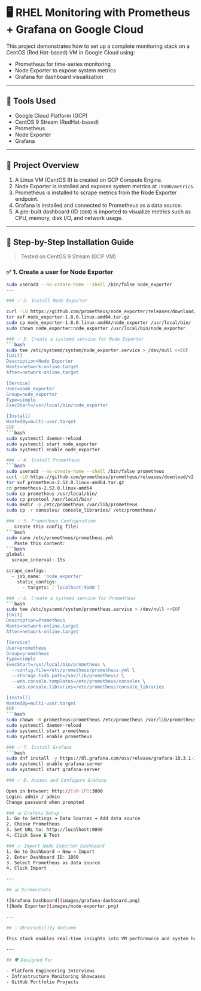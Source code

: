 # 🖥️ RHEL Monitoring with Prometheus + Grafana on Google Cloud

This project demonstrates how to set up a complete monitoring stack on a CentOS (Red Hat-based) VM in Google Cloud using:

- Prometheus for time-series monitoring
- Node Exporter to expose system metrics
- Grafana for dashboard visualization

---

## 🔧 Tools Used

- Google Cloud Platform (GCP)
- CentOS 9 Stream (RedHat-based)
- Prometheus
- Node Exporter
- Grafana

---

## 🚀 Project Overview

1. A Linux VM (CentOS 9) is created on GCP Compute Engine.
2. Node Exporter is installed and exposes system metrics at `:9100/metrics`.
3. Prometheus is installed to scrape metrics from the Node Exporter endpoint.
4. Grafana is installed and connected to Prometheus as a data source.
5. A pre-built dashboard (ID `1860`) is imported to visualize metrics such as CPU, memory, disk I/O, and network usage.

---

## 🔧 Step-by-Step Installation Guide

> Tested on CentOS 9 Stream (GCP VM)

### ✅ 1. Create a user for Node Exporter

```bash
sudo useradd --no-create-home --shell /bin/false node_exporter
---

### ✅ 2. Install Node Exporter

curl -LO https://github.com/prometheus/node_exporter/releases/download/v1.8.0/node_exporter-1.8.0.linux-amd64.tar.gz
tar xvf node_exporter-1.8.0.linux-amd64.tar.gz
sudo cp node_exporter-1.8.0.linux-amd64/node_exporter /usr/local/bin/
sudo chown node_exporter:node_exporter /usr/local/bin/node_exporter

### ✅ 3. Create a systemd service for Node Exporter
```bash
sudo tee /etc/systemd/system/node_exporter.service > /dev/null <<EOF
[Unit]
Description=Node Exporter
Wants=network-online.target
After=network-online.target

[Service]
User=node_exporter
Group=node_exporter
Type=simple
ExecStart=/usr/local/bin/node_exporter

[Install]
WantedBy=multi-user.target
EOF
```bash
sudo systemctl daemon-reload
sudo systemctl start node_exporter
sudo systemctl enable node_exporter

### ✅ 4. Install Prometheus
```bash
sudo useradd --no-create-home --shell /bin/false prometheus
curl -LO https://github.com/prometheus/prometheus/releases/download/v2.52.0/prometheus-2.52.0.linux-amd64.tar.gz
tar xvf prometheus-2.52.0.linux-amd64.tar.gz
cd prometheus-2.52.0.linux-amd64
sudo cp prometheus /usr/local/bin/
sudo cp promtool /usr/local/bin/
sudo mkdir -p /etc/prometheus /var/lib/prometheus
sudo cp -r consoles/ console_libraries/ /etc/prometheus/

### ✅ 5. Prometheus Configuration
   Create this config file:
```bash
sudo nano /etc/prometheus/prometheus.yml
   Paste this content:
```bash
global:
  scrape_interval: 15s

scrape_configs:
  - job_name: 'node_exporter'
    static_configs:
      - targets: ['localhost:9100']

### ✅ 6. Create a systemd service for Prometheus
```bash
sudo tee /etc/systemd/system/prometheus.service > /dev/null <<EOF
[Unit]
Description=Prometheus
Wants=network-online.target
After=network-online.target

[Service]
User=prometheus
Group=prometheus
Type=simple
ExecStart=/usr/local/bin/prometheus \
  --config.file=/etc/prometheus/prometheus.yml \
  --storage.tsdb.path=/var/lib/prometheus/ \
  --web.console.templates=/etc/prometheus/consoles \
  --web.console.libraries=/etc/prometheus/console_libraries

[Install]
WantedBy=multi-user.target
EOF
```bash
sudo chown -R prometheus:prometheus /etc/prometheus /var/lib/prometheus
sudo systemctl daemon-reload
sudo systemctl start prometheus
sudo systemctl enable prometheus

### ✅ 7. Install Grafana
```bash
sudo dnf install -y https://dl.grafana.com/oss/release/grafana-10.3.1-1.x86_64.rpm
sudo systemctl enable grafana-server
sudo systemctl start grafana-server

### ✅ 8. Access and Configure Grafana

Open in browser: http://[VM-IP]:3000
Login: admin / admin
Change password when prompted

### 📊 Grafana Setup
1. Go to Settings → Data Sources → Add data source
2. Choose Prometheus
3. Set URL to: http://localhost:9090
4. Click Save & Test

### 📈 Import Node Exporter Dashboard
1. Go to Dashboard → New → Import
2. Enter Dashboard ID: 1860
3. Select Prometheus as data source
4. Click Import

---

## 📊 Screenshots

![Grafana Dashboard](images/grafana-dashboard.png)
![Node Exporter](images/node-exporter.png)

---

## 💡 Observability Outcome

This stack enables real-time insights into VM performance and system health. It reflects an on-premises-like environment in a cloud context — replicating exactly what Platform Engineers and Infra teams deal with daily.

---

## 🛡️ Designed For

- Platform Engineering Interviews
- Infrastructure Monitoring Showcases
- GitHub Portfolio Projects










